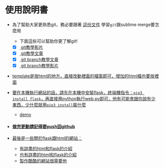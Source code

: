 # 使用說明書
* 為了幫助大家更熟悉git，務必要跟著 <a href = https://hackmd.io/egyoowsRTu-BzwRWdMxTCg?view>這份文件</a> 學習```git```跟sublime merge要怎麼用
  * 下面這些可以幫助你更了解git!
  - [x] <a href = "https://www.youtube.com/watch?v=Zd5jSDRjWfA&ab_channel=%E8%B5%B0%E6%AD%AA%E7%9A%84%E5%B7%A5%E7%A8%8B%E5%B8%ABJames"> git教學影片
  - [x] <a href = "https://www.maxlist.xyz/2018/11/02/git_tutorial/"> git教學文章
  - [x] <a href = "https://ithelp.ithome.com.tw/articles/10211790"> git branch教學文章
  - [x] <a href = "https://www.youtube.com/watch?v=P-nbNgIzlYE&t=387s&ab_channel=%E8%B5%B0%E6%AD%AA%E7%9A%84%E5%B7%A5%E7%A8%8B%E5%B8%ABJames"> git branch教學影片
* template是放html的地方，直接改動裡面的檔案即可，增加的html檔也要放裡面
* 要在本機執行網站的話，請先在本機中安裝flask，終端機指令：```pip3 install flask```，再直接用python執行web.py即可，他有可能會跟你說有少東西，少什麼就用```pip3 install```裝什麼

  * <a href = "http://140.112.30.33:5000/"> demo
* <h4>做完更動請記得要push回github</h4>
* 最後是一些關於flask跟html的網站：
  * <a href = "https://ithelp.ithome.com.tw/articles/10224408"> 有詳盡的html和flask的介紹
  * <a href = "https://ithelp.ithome.com.tw/articles/10213185"> 也有詳盡的html和flask的介紹
  * <a href = "https://getbootstrap.com/"> 製作酷酷的網站很需要他

